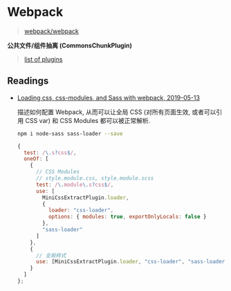 # Webpack

> [webpack/webpack](https://github.com/webpack/webpack)

**公共文件/组件抽离 (CommonsChunkPlugin)**

> [list of plugins](https://github.com/webpack/docs/wiki/list-of-plugins#commonschunkplugin)

## Readings

* [Loading css, css-modules, and Sass with webpack, 2019-05-13](https://adamrackis.dev/css-modules/)

    描述如何配置 Webpack, 从而可以让全局 CSS (对所有页面生效, 或者可以引用 CSS var) 和 CSS Modules 都可以被正常解析.

    ```bash
    npm i node-sass sass-loader --save
    ```

    ```js
    {
      test: /\.s?css$/,
      oneOf: [
        {
          // CSS Modules
          // style.module.css, style.module.scss
          test: /\.module\.s?css$/,
          use: [
            MiniCssExtractPlugin.loader,
            {
              loader: "css-loader",
              options: { modules: true, exportOnlyLocals: false }
            },
            "sass-loader"
          ]
        },
        {
          // 全局样式
          use: [MiniCssExtractPlugin.loader, "css-loader", "sass-loader"]
        }
      ]
    };
    ```
